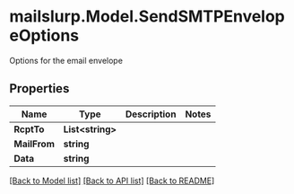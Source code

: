 # mailslurp.Model.SendSMTPEnvelopeOptions
Options for the email envelope

## Properties

Name | Type | Description | Notes
------------ | ------------- | ------------- | -------------
**RcptTo** | **List&lt;string&gt;** |  | 
**MailFrom** | **string** |  | 
**Data** | **string** |  | 

[[Back to Model list]](../README#documentation-for-models) [[Back to API list]](../README#documentation-for-api-endpoints) [[Back to README]](../README)

